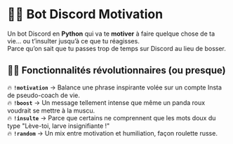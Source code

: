 # 🤖💪 Bot Discord Motivation

Un bot Discord en **Python** qui va te **motiver** à faire quelque chose de ta vie… ou t’insulter jusqu’à ce que tu réagisses.  
Parce qu’on sait que tu passes trop de temps sur Discord au lieu de bosser.  

## 🏋️‍♂️ Fonctionnalités révolutionnaires (ou presque)  
🔥 **`!motivation`** → Balance une phrase inspirante volée sur un compte Insta de pseudo-coach de vie.  
🔥 **`!boost`** → Un message tellement intense que même un panda roux voudrait se mettre à la muscu.  
🔥 **`!insulte`** → Parce que certains ne comprennent que les mots doux du type "Lève-toi, larve insignifiante !"  
🔥 **`!random`** → Un mix entre motivation et humiliation, façon roulette russe.  
